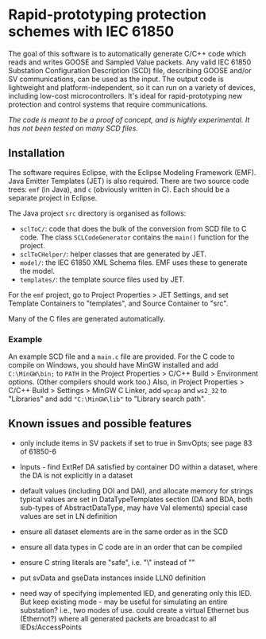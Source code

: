 # Rapid-prototyping protection schemes with IEC 61850 #

The goal of this software is to automatically generate C/C++ code which reads and writes GOOSE and Sampled Value packets. Any valid IEC 61850 Substation Configuration Description (SCD) file, describing GOOSE and/or SV communications, can be used as the input. The output code is lightweight and platform-independent, so it can run on a variety of devices, including low-cost microcontrollers. It's ideal for rapid-prototyping new protection and control systems that require communications.

*The code is meant to be a proof of concept, and is highly experimental. It has not been tested on many SCD files.*


## Installation ##

The software requires Eclipse, with the Eclipse Modeling Framework (EMF). Java Emitter Templates (JET) is also required. There are two source code trees: `emf` (in Java), and `c` (obviously written in C). Each should be a separate project in Eclipse.

The Java project `src` directory is organised as follows:

 - `sclToC/`: code that does the bulk of the conversion from SCD file to C code. The class `SCLCodeGenerator` contains the `main()` function for the project.
 - `sclToCHelper/`: helper classes that are generated by JET.
 - `model/`: the IEC 61850 XML Schema files. EMF uses these to generate the model.
 - `templates/`: the template source files used by JET.

<!-- Describe EMF import process -->
For the `emf` project, go to Project Properties > JET Settings, and set Template Containers to "templates", and Source Container to "src".

Many of the C files are generated automatically.

### Example ###

An example SCD file and a `main.c` file are provided. For the C code to compile on Windows, you should have MinGW installed and add `C:\MinGW\bin;` to `PATH` in the Project Properties > C/C++ Build > Environment options. (Other compilers should work too.) Also, in Project Properties > C/C++ Build > Settings > MinGW C Linker, add `wpcap` and `ws2_32` to "Libraries" and add `"C:\MinGW\lib"` to "Library search path".


## Known issues and possible features ##

 - only include items in SV packets if set to true in SmvOpts; see page 83 of 61850-6

 - Inputs - find ExtRef DA satisfied by container DO within a dataset, where the DA is not explicitly in a dataset

 - default values (including DOI and DAI), and allocate memory for strings
   typical values are set in DataTypeTemplates section (DA and BDA, both sub-types of AbstractDataType, may have Val elements)
   special case values are set in LN definition

 - ensure all dataset elements are in the same order as in the SCD
 - ensure all data types in C code are in an order that can be compiled
 - ensure C string literals are "safe", i.e. "\\" instead of "\"

 - put svData and gseData instances inside LLN0 definition

 - need way of specifying implemented IED, and generating only this IED. But keep existing mode - may be useful for simulating an entire substation?
   i.e., two modes of use.
   could create a virtual Ethernet bus (Ethernot?) where all generated packets are broadcast to all IEDs/AccessPoints
 